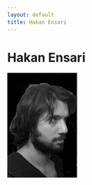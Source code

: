 ```yaml
---
layout: default
title: Hakan Ensari
---
```

# Hakan Ensari

![profile](/img/profiles/hakan-ensari.jpg)
